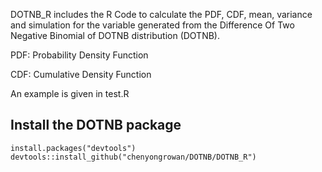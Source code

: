 DOTNB_R includes the R Code to calculate the PDF, CDF, mean, variance and simulation for the variable generated from 
the Difference Of Two Negative Binomial of DOTNB distribution (DOTNB).

PDF: Probability Density Function

CDF: Cumulative Density Function

An example is given in test.R

## Install the DOTNB package
```
install.packages("devtools")
devtools::install_github("chenyongrowan/DOTNB/DOTNB_R")
```
